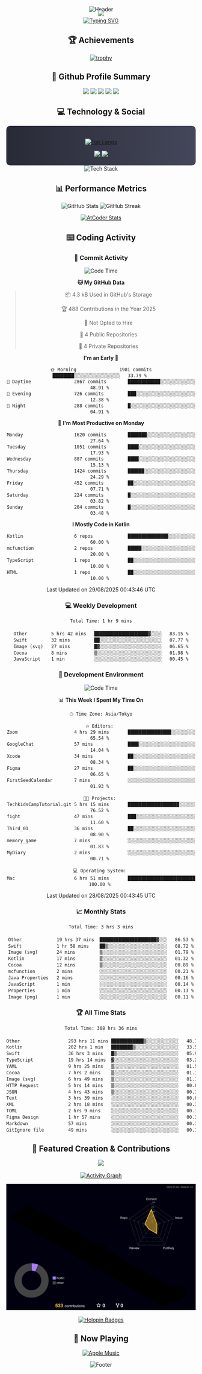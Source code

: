 <div align="center">
  
![Header](https://capsule-render.vercel.app/api?type=waving&color=gradient&customColorList=12&height=300&section=header&text=Welcome%20to%20Batapii's%20Universe&fontSize=50&animation=fadeIn&fontAlignY=40&desc=Android%20Developer%20|%20Kotlin%20LOVE%20)

<div style="margin-top: -20px;">
  <img src="https://readme-typing-svg.herokuapp.com/?lines=Crafting+Android+Experiences;Building+Tomorrow's+Apps+Today;Always+Learning,+Always+Growing&font=Fira%20Code&center=true&width=440&height=45&color=f75c7e&vCenter=true&size=22&pause=1000">
</div>

<a href="https://git.io/typing-svg">
  <img src="https://readme-typing-svg.demolab.com?font=Fira+Code&weight=600&size=28&duration=4000&pause=1000&center=true&vCenter=true&width=800&lines=Hey+there!+I'm+Batapii+%F0%9F%91%8B;Android+Developer+from+Japan+%F0%9F%87%AF%F0%9F%87%B5" alt="Typing SVG" />
</a>

## 🏆 Achievements

[![trophy](https://github-profile-trophy.vercel.app/?username=batapii&theme=onestar&no-frame=true&no-bg=true&column=8&rank=SECRET,SSS,SS,S,AAA,AA,A,B,C,?&margin-w=10&margin-h=10)](https://github.com/ryo-ma/github-profile-trophy)

## 🎯 Github Profile Summary

<div align="center">
  <img src="http://github-profile-summary-cards.vercel.app/api/cards/profile-details?username=batapii&theme=radical" />
  <img src="http://github-profile-summary-cards.vercel.app/api/cards/repos-per-language?username=batapii&theme=radical" />
  <img src="http://github-profile-summary-cards.vercel.app/api/cards/most-commit-language?username=batapii&theme=radical" />
  <img src="http://github-profile-summary-cards.vercel.app/api/cards/stats?username=batapii&theme=radical" />
  <img src="http://github-profile-summary-cards.vercel.app/api/cards/productive-time?username=batapii&theme=radical" />
</div>

## 💻 Technology & Social

<div align="center" style="background: linear-gradient(to right, #282A36, #44475A); padding: 20px; border-radius: 10px;">

[![Top Langs](https://github-readme-stats.vercel.app/api/top-langs/?username=batapii
)](https://github.com/anuraghazra/github-readme-stats)

<div style="margin-top: 15px">
<a href="https://github.com/batapii"><img src="https://img.shields.io/github/followers/batapii?style=for-the-badge&logo=github&label=Follow&color=ff6e96&labelColor=282A36"/></a>
<a href="https://twitter.com/batapii3939"><img src="https://img.shields.io/twitter/follow/batapii?style=for-the-badge&logo=twitter&color=1DA1F2&labelColor=282A36&label= Twitter"/></a>
</div>

</div>

<div align="center">
<img src="https://github-readme-tech-stack.vercel.app/api/cards?title=Tech+Stack&align=center&titleAlign=center&fontSize=20&lineHeight=10&lineCount=4&theme=github_dark&width=800&bg=%230D1117&badge=%23161B22&border=%2321262D&titleColor=%2358A6FF&line1=kotlin%2Ckotlin%2C0095D5%3Bandroid%2Candroid%2C00ff00%3Bjetpackcompose%2Cjetpack%2C4285F4%3B&line2=swift%2Cswift%2CFA7343%3Bfirebase%2Cfirebase%2CFFCA28%3Bgithub%2Cgithub%2C181717%3B&line3=typescript%2Ctypescript%2C3178C6%3Bgraphql%2Cgraphql%2CE10098%3Bsupabase%2Csupabase%2C3FCF8E%3B&line4=gradle%2Cgradle%2C02303A%3Bgitkraken%2Cgitkraken%2C179287%3Bpostman%2Cpostman%2CFF6C37%3B" alt="Tech Stack" />
</div>



## 📊 Performance Metrics

<div align="center">

![GitHub Stats](https://github-readme-stats.vercel.app/api?username=batapii&show_icons=true&theme=radical&hide_border=true&bg_color=0D1117)
![GitHub Streak](https://github-readme-streak-stats.herokuapp.com/?user=batapii&theme=radical&hide_border=true&background=0D1117)

[![AtCoder Stats](https://atcoder-readme-stats.vercel.app/stats/batapii3939?theme=dark&show_history=5&width=495)](https://github.com/iwbc-mzk/atcoder-readme-stats)

</div>

## ⌨️ Coding Activity

### 🌟 Commit Activity
<!--START_SECTION:commit-stats-->
![Code Time](http://img.shields.io/badge/Code%20Time-605%20hrs%2054%20mins-blue)

**🐱 My GitHub Data** 

> 📦 4.3 kB Used in GitHub's Storage 
 > 
> 🏆 488 Contributions in the Year 2025
 > 
> 🚫 Not Opted to Hire
 > 
> 📜 4 Public Repositories 
 > 
> 🔑 4 Private Repositories 
 > 
**I'm an Early 🐤** 

```text
🌞 Morning                1981 commits        ████████░░░░░░░░░░░░░░░░░   33.79 % 
🌆 Daytime                2867 commits        ████████████░░░░░░░░░░░░░   48.91 % 
🌃 Evening                726 commits         ███░░░░░░░░░░░░░░░░░░░░░░   12.38 % 
🌙 Night                  288 commits         █░░░░░░░░░░░░░░░░░░░░░░░░   04.91 % 
```
📅 **I'm Most Productive on Monday** 

```text
Monday                   1620 commits        ███████░░░░░░░░░░░░░░░░░░   27.64 % 
Tuesday                  1051 commits        ████░░░░░░░░░░░░░░░░░░░░░   17.93 % 
Wednesday                887 commits         ████░░░░░░░░░░░░░░░░░░░░░   15.13 % 
Thursday                 1424 commits        ██████░░░░░░░░░░░░░░░░░░░   24.29 % 
Friday                   452 commits         ██░░░░░░░░░░░░░░░░░░░░░░░   07.71 % 
Saturday                 224 commits         █░░░░░░░░░░░░░░░░░░░░░░░░   03.82 % 
Sunday                   204 commits         █░░░░░░░░░░░░░░░░░░░░░░░░   03.48 % 
```


**I Mostly Code in Kotlin** 

```text
Kotlin                   6 repos             ███████████████░░░░░░░░░░   60.00 % 
mcfunction               2 repos             █████░░░░░░░░░░░░░░░░░░░░   20.00 % 
TypeScript               1 repo              ██░░░░░░░░░░░░░░░░░░░░░░░   10.00 % 
HTML                     1 repo              ██░░░░░░░░░░░░░░░░░░░░░░░   10.00 % 
```




 Last Updated on 29/08/2025 00:43:46 UTC
<!--END_SECTION:commit-stats-->

### 💻 Weekly Development
<!--START_SECTION:wakatime-->

```txt
Total Time: 1 hr 9 mins

Other         5 hrs 42 mins   ████████████████████▓░░░░   83.15 %
Swift         32 mins         ██░░░░░░░░░░░░░░░░░░░░░░░   07.77 %
Image (svg)   27 mins         █▓░░░░░░░░░░░░░░░░░░░░░░░   06.65 %
Cocoa         8 mins          ▒░░░░░░░░░░░░░░░░░░░░░░░░   01.98 %
JavaScript    1 min           ░░░░░░░░░░░░░░░░░░░░░░░░░   00.45 %
```

<!--END_SECTION:wakatime-->

### 🔨 Development Environment
<!--START_SECTION:dev-stats-->
![Code Time](http://img.shields.io/badge/Code%20Time-601%20hrs%2047%20mins-blue)

📊 **This Week I Spent My Time On** 

```text
🕑︎ Time Zone: Asia/Tokyo

🔥 Editors: 
Zoom                     4 hrs 29 mins       ████████████████░░░░░░░░░   65.54 % 
GoogleChat               57 mins             ████░░░░░░░░░░░░░░░░░░░░░   14.04 % 
Xcode                    34 mins             ██░░░░░░░░░░░░░░░░░░░░░░░   08.34 % 
Figma                    27 mins             ██░░░░░░░░░░░░░░░░░░░░░░░   06.65 % 
FirstSeedCalendar        7 mins              ░░░░░░░░░░░░░░░░░░░░░░░░░   01.93 % 

🐱‍💻 Projects: 
TechkidsCampTutorial.git 5 hrs 15 mins       ███████████████████░░░░░░   76.52 % 
fight                    47 mins             ███░░░░░░░░░░░░░░░░░░░░░░   11.60 % 
Third_01                 36 mins             ██░░░░░░░░░░░░░░░░░░░░░░░   08.90 % 
memory_game              7 mins              ░░░░░░░░░░░░░░░░░░░░░░░░░   01.83 % 
MyDiary                  2 mins              ░░░░░░░░░░░░░░░░░░░░░░░░░   00.71 % 

💻 Operating System: 
Mac                      6 hrs 51 mins       █████████████████████████   100.00 % 
```


 Last Updated on 28/08/2025 00:43:45 UTC
<!--END_SECTION:dev-stats-->

### 📈 Monthly Stats
<!--START_SECTION:wakamonth-->

```txt
Total Time: 3 hrs 3 mins

Other             19 hrs 37 mins  █████████████████████▓░░░   86.53 %
Swift             1 hr 58 mins    ██▒░░░░░░░░░░░░░░░░░░░░░░   08.72 %
Image (svg)       24 mins         ▒░░░░░░░░░░░░░░░░░░░░░░░░   01.79 %
Kotlin            17 mins         ▒░░░░░░░░░░░░░░░░░░░░░░░░   01.32 %
Cocoa             12 mins         ▒░░░░░░░░░░░░░░░░░░░░░░░░   00.89 %
mcfunction        2 mins          ░░░░░░░░░░░░░░░░░░░░░░░░░   00.21 %
Java Properties   2 mins          ░░░░░░░░░░░░░░░░░░░░░░░░░   00.16 %
JavaScript        1 min           ░░░░░░░░░░░░░░░░░░░░░░░░░   00.14 %
Properties        1 min           ░░░░░░░░░░░░░░░░░░░░░░░░░   00.13 %
Image (png)       1 min           ░░░░░░░░░░░░░░░░░░░░░░░░░   00.11 %
```

<!--END_SECTION:wakamonth-->

### 🏆 All Time Stats
<!--START_SECTION:wakaalltime-->

```txt
Total Time: 308 hrs 36 mins

Other                  293 hrs 11 mins ████████████▒░░░░░░░░░░░░   48.72 %
Kotlin                 202 hrs 1 min   ████████▒░░░░░░░░░░░░░░░░   33.57 %
Swift                  36 hrs 3 mins   █▒░░░░░░░░░░░░░░░░░░░░░░░   05.99 %
TypeScript             19 hrs 14 mins  ▓░░░░░░░░░░░░░░░░░░░░░░░░   03.20 %
YAML                   9 hrs 25 mins   ▒░░░░░░░░░░░░░░░░░░░░░░░░   01.57 %
Cocoa                  7 hrs 2 mins    ▒░░░░░░░░░░░░░░░░░░░░░░░░   01.17 %
Image (svg)            6 hrs 49 mins   ▒░░░░░░░░░░░░░░░░░░░░░░░░   01.13 %
HTTP Request           5 hrs 14 mins   ▒░░░░░░░░░░░░░░░░░░░░░░░░   00.87 %
JSON                   4 hrs 43 mins   ▒░░░░░░░░░░░░░░░░░░░░░░░░   00.79 %
Text                   3 hrs 39 mins   ░░░░░░░░░░░░░░░░░░░░░░░░░   00.61 %
XML                    2 hrs 18 mins   ░░░░░░░░░░░░░░░░░░░░░░░░░   00.38 %
TOML                   2 hrs 9 mins    ░░░░░░░░░░░░░░░░░░░░░░░░░   00.36 %
Figma Design           1 hr 57 mins    ░░░░░░░░░░░░░░░░░░░░░░░░░   00.33 %
Markdown               57 mins         ░░░░░░░░░░░░░░░░░░░░░░░░░   00.16 %
GitIgnore file         49 mins         ░░░░░░░░░░░░░░░░░░░░░░░░░   00.14 %
```

<!--END_SECTION:wakaalltime-->


## 🌟 Featured Creation & Contributions

<div align="center">
  <a href="https://github.com/batapii/ToDoSNS">
    <img src="https://github-readme-stats.vercel.app/api/pin/?username=batapii&repo=ToDoSNS&theme=radical&hide_border=true&bg_color=0D1117" />
  </a>

[![Activity Graph](https://github-readme-activity-graph.vercel.app/graph?username=batapii&custom_title=Contribution%20Graph&hide_border=true&theme=radical&bg_color=0D1117)](https://github.com/ashutosh00710/github-readme-activity-graph)

![3D Contrib](./profile-3d-contrib/profile-night-rainbow.svg)

[![Holopin Badges](https://holopin.me/batapii)](https://holopin.io/@batapii)

</div>

## 🎵 Now Playing

<div align="center">
  
[![Apple Music](https://music-profile.rayriffy.com/theme/dark.svg?uid=001005.6598667d2ffd4a10a4f429edd0ba24c4.1156)](https://github.com/rayriffy/apple-music-github-profile)

</div>

![Footer](https://capsule-render.vercel.app/api?type=waving&color=gradient&customColorList=12&height=100&section=footer)

</div>
